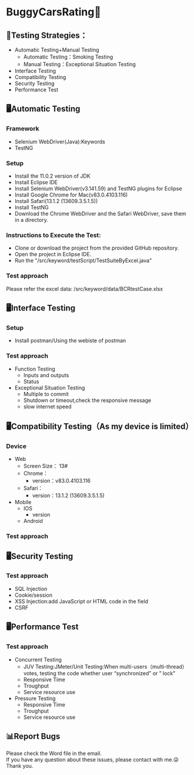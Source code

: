 # BuggyCarsRating🚗
## 🧠Testing Strategies：
+ Automatic Testing+Manual Testing
  - Automatic Testing：Smoking Testing
  - Manual Testing：Exceptional Situation Testing 
+ Interface Testing
+ Compatibility Testing
+ Security Testing
+ Performance Test


## 🖥️Automatic Testing
### Framework
+ Selenium WebDriver(Java):Keywords
+ TestNG
### Setup
+ Install the 11.0.2 version of JDK
+ Install Eclipse IDE
+ Install Selenium WebDriver(v3.141.59) and TestNG plugins for Eclipse
+ Install Google Chrome for Mac(v83.0.4103.116)
+ Install Safari(13.1.2 (13609.3.5.1.5))
+ Install TestNG
+ Download the Chrome WebDriver and the Safari WebDriver, save them in a directory.
### Instructions to Execute the Test:
+  Clone or download the project from the provided GitHub repository.
+  Open the project in Eclipse IDE.
+  Run the "/src/keyword/testScript/TestSuiteByExcel.java" 

### Test approach
Please refer the excel data: /src/keyword/data/BCRtestCase.xlsx
## 🖥️Interface Testing
### Setup
+ Install postman/Using the webiste of postman
### Test approach
+ Function Testing
  - Inputs and outputs
  - Status
+ Exceptional Situation Testing
  - Multiple to commit
  - Shutdown or timeout,check the responsive message 
  - slow internet speed

## 🖥️Compatibility Testing（As my device is limited）
### Device
+ Web
  - Screen Size： 13#
  - Chrome：
    - version：v83.0.4103.116   
  - Safari：
    - version：13.1.2 (13609.3.5.1.5)    
+ Mobile
  - IOS
    - version   
  - Android
### Test approach

## 🖥️Security Testing
### Test approach
+ SQL Injection
+ Cookie/session
+ XSS Injection:add JavaScript or HTML code in the field
+ CSRF


## 🖥️Performance Test
### Test approach
+ Concurrent Testing
  - JUV Testing:JMeter/Unit Testing:When multi-users（multi-thread） votes, testing the code whether user “synchronized” or ” lock"
  - Responsive Time
  - Troughput
  - Service resource use
+ Pressure Testing
  - Responsive Time
  - Troughput
  - Service resource use




## 📊Report Bugs
Please check the Word file in the email.<br>
If you have any question about these issues, please contact with me.😜Thank you.
